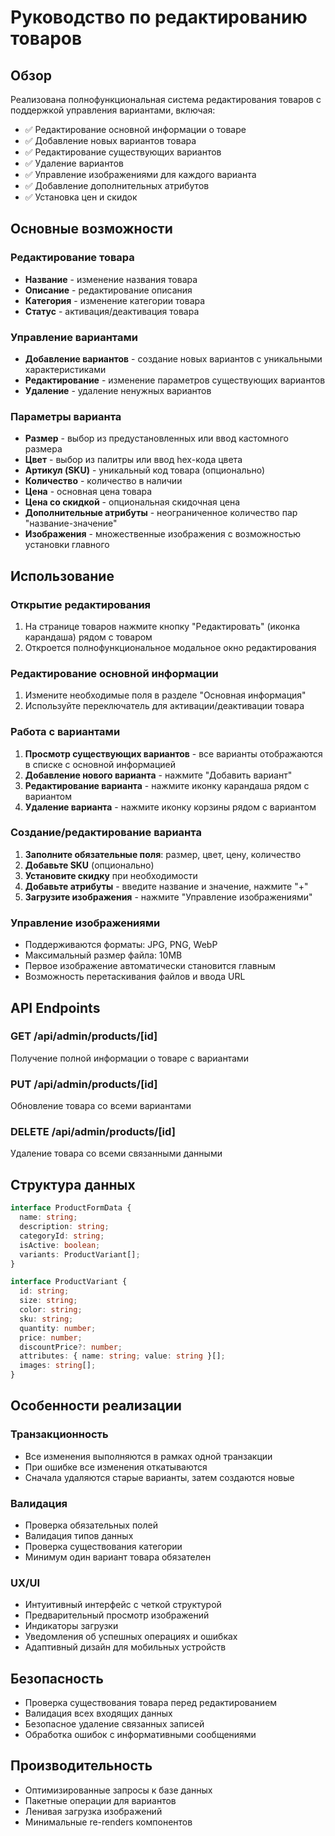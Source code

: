 # Руководство по редактированию товаров

## Обзор

Реализована полнофункциональная система редактирования товаров с поддержкой управления вариантами, включая:

- ✅ Редактирование основной информации о товаре
- ✅ Добавление новых вариантов товара
- ✅ Редактирование существующих вариантов
- ✅ Удаление вариантов
- ✅ Управление изображениями для каждого варианта
- ✅ Добавление дополнительных атрибутов
- ✅ Установка цен и скидок

## Основные возможности

### Редактирование товара
- **Название** - изменение названия товара
- **Описание** - редактирование описания
- **Категория** - изменение категории товара
- **Статус** - активация/деактивация товара

### Управление вариантами
- **Добавление вариантов** - создание новых вариантов с уникальными характеристиками
- **Редактирование** - изменение параметров существующих вариантов
- **Удаление** - удаление ненужных вариантов

### Параметры варианта
- **Размер** - выбор из предустановленных или ввод кастомного размера
- **Цвет** - выбор из палитры или ввод hex-кода цвета
- **Артикул (SKU)** - уникальный код товара (опционально)
- **Количество** - количество в наличии
- **Цена** - основная цена товара
- **Цена со скидкой** - опциональная скидочная цена
- **Дополнительные атрибуты** - неограниченное количество пар "название-значение"
- **Изображения** - множественные изображения с возможностью установки главного

## Использование

### Открытие редактирования
1. На странице товаров нажмите кнопку "Редактировать" (иконка карандаша) рядом с товаром
2. Откроется полнофункциональное модальное окно редактирования

### Редактирование основной информации
1. Измените необходимые поля в разделе "Основная информация"
2. Используйте переключатель для активации/деактивации товара

### Работа с вариантами
1. **Просмотр существующих вариантов** - все варианты отображаются в списке с основной информацией
2. **Добавление нового варианта** - нажмите "Добавить вариант"
3. **Редактирование варианта** - нажмите иконку карандаша рядом с вариантом
4. **Удаление варианта** - нажмите иконку корзины рядом с вариантом

### Создание/редактирование варианта
1. **Заполните обязательные поля**: размер, цвет, цену, количество
2. **Добавьте SKU** (опционально)
3. **Установите скидку** при необходимости
4. **Добавьте атрибуты** - введите название и значение, нажмите "+"
5. **Загрузите изображения** - нажмите "Управление изображениями"

### Управление изображениями
- Поддерживаются форматы: JPG, PNG, WebP
- Максимальный размер файла: 10MB
- Первое изображение автоматически становится главным
- Возможность перетаскивания файлов и ввода URL

## API Endpoints

### GET /api/admin/products/[id]
Получение полной информации о товаре с вариантами

### PUT /api/admin/products/[id]
Обновление товара со всеми вариантами

### DELETE /api/admin/products/[id]
Удаление товара со всеми связанными данными

## Структура данных

```typescript
interface ProductFormData {
  name: string;
  description: string;
  categoryId: string;
  isActive: boolean;
  variants: ProductVariant[];
}

interface ProductVariant {
  id: string;
  size: string;
  color: string;
  sku: string;
  quantity: number;
  price: number;
  discountPrice?: number;
  attributes: { name: string; value: string }[];
  images: string[];
}
```

## Особенности реализации

### Транзакционность
- Все изменения выполняются в рамках одной транзакции
- При ошибке все изменения откатываются
- Сначала удаляются старые варианты, затем создаются новые

### Валидация
- Проверка обязательных полей
- Валидация типов данных
- Проверка существования категории
- Минимум один вариант товара обязателен

### UX/UI
- Интуитивный интерфейс с четкой структурой
- Предварительный просмотр изображений
- Индикаторы загрузки
- Уведомления об успешных операциях и ошибках
- Адаптивный дизайн для мобильных устройств

## Безопасность

- Проверка существования товара перед редактированием
- Валидация всех входящих данных
- Безопасное удаление связанных записей
- Обработка ошибок с информативными сообщениями

## Производительность

- Оптимизированные запросы к базе данных
- Пакетные операции для вариантов
- Ленивая загрузка изображений
- Минимальные re-renders компонентов
